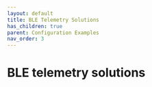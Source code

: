 ```yaml
---
layout: default
title: BLE Telemetry Solutions
has_children: true
parent: Configuration Examples
nav_order: 3
---
```


# BLE telemetry solutions